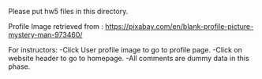 Please put hw5 files in this directory.

Profile Image retrieved from : 
https://pixabay.com/en/blank-profile-picture-mystery-man-973460/

For instructors:
-Click User profile image to go to profile page.
-Click on website header to go to homepage.
-All comments are dummy data in this phase.